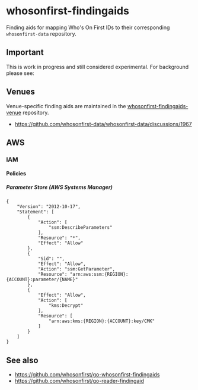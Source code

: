 # whosonfirst-findingaids

Finding aids for mapping Who's On First IDs to their corresponding `whosonfirst-data` repository.

## Important

This is work in progress and still considered experimental. For background please see:

## Venues

Venue-specific finding aids are maintained in the [whosonfirst-findingaids-venue](https://github.com/whosonfirst-data/whosonfirst-findingaids-venue) repository.

* https://github.com/whosonfirst-data/whosonfirst-data/discussions/1967

## AWS

### IAM

#### Policies

##### Parameter Store (AWS Systems Manager)

```
{
    "Version": "2012-10-17",
    "Statement": [
        {
            "Action": [
                "ssm:DescribeParameters"
            ],
            "Resource": "*",
            "Effect": "Allow"
        },
        {
            "Sid": "",
            "Effect": "Allow",
            "Action": "ssm:GetParameter",
            "Resource": "arn:aws:ssm:{REGION}:{ACCOUNT}:parameter/{NAME}"
        },
        {
            "Effect": "Allow",
            "Action": [
                "kms:Decrypt"
            ],
            "Resource": [
                "arn:aws:kms:{REGION}:{ACCOUNT}:key/CMK"
            ]
        }
    ]
}
```

## See also

* https://github.com/whosonfirst/go-whosonfirst-findingaids
* https://github.com/whosonfirst/go-reader-findingaid
